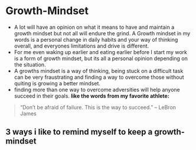 # Growth-Mindset

- A lot will have an opinion on what it means to have and maintain a growth mindset but not all will endure the grind. A Growth mindset in my words is a personal change in daily habits and your way of thinking overall, and everyones limitations and drive is different. 
- For me even waking up earlier and eating earlier before I start my work is a form of growth mindset, but its all a personal opinion depending on the situation. 
- A growths mindset is a way of thinking, being stuck on a difficult task can be very fraustrating and finding a way to overcome those without quiting is growing a better mindset. 
- finding more than one way to overcome adversities will help anyone succeed in their goals.
**like the words from my favorite athlete:**
> “Don’t be afraid of failure. 
> This is the way to succeed.” – LeBron James

## 3 ways i like to remind myself to keep a growth-mindset


